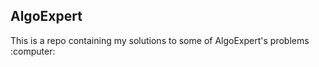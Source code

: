 ## AlgoExpert

<p align="left"> 
 This is a repo containing my solutions to some of AlgoExpert's problems :computer:
</p>
